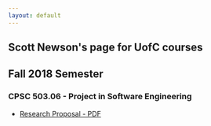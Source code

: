 ```yaml
---
layout: default
---
```


## Scott Newson's page for UofC courses

## Fall 2018 Semester
### CPSC 503.06 - Project in Software Engineering

* [Research Proposal - PDF](./documents/503proposal.pdf)

